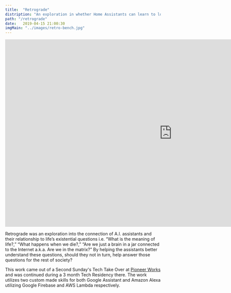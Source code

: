 ```yaml
---
title:  "Retrograde"
distription: "An exploration in whether Home Assistants can learn to love"
path: "/retrograde"
date:   2019-04-15 21:00:30
imgMain: "../images/retro-bench.jpg"
---
```


<iframe width="1080" height="608" src="https://www.youtube.com/embed/XdkGA_jeGBA" frameborder="0" allow="accelerometer; autoplay; encrypted-media; gyroscope; picture-in-picture" allowfullscreen></iframe>

<div>
<p>
Retrograde was an exploration into the connection of A.I. assistants and their relationship to life’s existential questions i.e. “What is the meaning of life?,” “What happens when we die?,” “Are we just a brain in a jar connected to the Internet a.k.a. Are we in the matrix?” By helping the assistants better understand these questions, should they not in turn, help answer those questions for the rest of society? 
</p>
<p>
This work came out of a Second Sunday's Tech Take Over at <a href="https://pioneerworks.org/residency/sam-sadtler/">Pioneer Works </a> and was continued during a 3 month Tech Residency there. The work utilizes two custom made skills for both Google Assistant and Amazon Alexa utilizing Google Firebase and AWS Lambda respectively. 
</p>
</div>